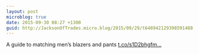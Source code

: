 ```yaml
---
layout: post
microblog: true
date: 2015-09-30 08:27 +1300
guid: http://JacksonOfTrades.micro.blog/2015/09/29/t648942129398591488.html
---
```

A guide to matching men’s blazers and pants [t.co/s1D2bhgfm...](http://t.co/s1D2bhgfmD)
